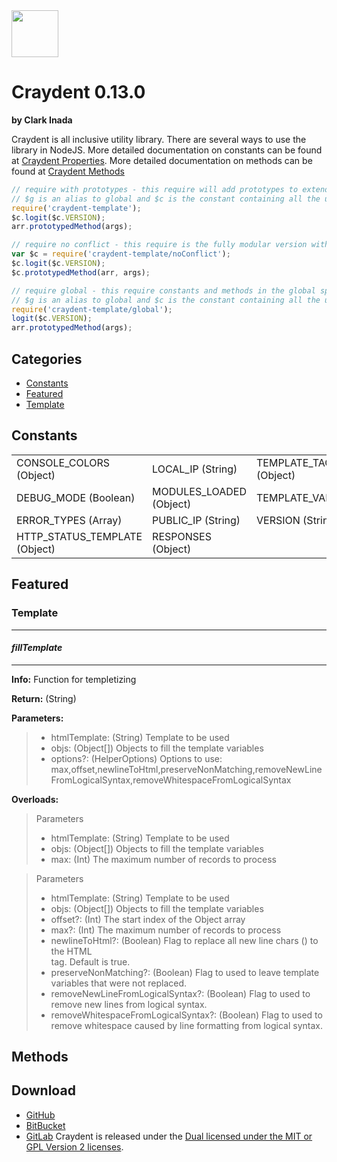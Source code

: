 <img src="http://craydent.com/JsonObjectEditor/img/svgs/craydent-logo.svg" width=75 height=75/>

# Craydent 0.13.0
**by Clark Inada**

Craydent is all inclusive utility library.  There are several ways to use the library in NodeJS.
More detailed documentation on constants can be found at [Craydent Properties](http://www.craydent.com/JsonObjectEditor/docs.html#/property/CraydentNode).
More detailed documentation on methods can be found at [Craydent Methods](http://www.craydent.com/JsonObjectEditor/docs.html#/method/CraydentNode)

```js
// require with prototypes - this require will add prototypes to extend classes and add two constants ($c, $g) to the global space.
// $g is an alias to global and $c is the constant containing all the utility methods and properties.
require('craydent-template');
$c.logit($c.VERSION);
arr.prototypedMethod(args);
```

```js
// require no conflict - this require is the fully modular version with no global constants, prototypes, or methods.
var $c = require('craydent-template/noConflict');
$c.logit($c.VERSION);
$c.prototypedMethod(arr, args);
```

```js
// require global - this require constants and methods in the global space and add prototypes to extend classes.
// $g is an alias to global and $c is the constant containing all the utility methods and properties.
require('craydent-template/global');
logit($c.VERSION);
arr.prototypedMethod(args);
```

## Categories

* [Constants](#markdown-header-constants)
* [Featured](#markdown-header-featured)
* [Template](#markdown-header-template)

<a name='markdown-header-constants'></a>
## Constants

| | | |
| ----- | ----- | ----- |
| CONSOLE_COLORS (Object) |LOCAL_IP (String) |TEMPLATE_TAG_CONFIG (Object) |
DEBUG_MODE (Boolean) |MODULES_LOADED (Object) |TEMPLATE_VARS (Array) |
ERROR_TYPES (Array) |PUBLIC_IP (String) |VERSION (String) |
HTTP_STATUS_TEMPLATE (Object) |RESPONSES (Object) |

<a name='markdown-header-featured'></a>
## Featured

### Template

*** 
#### _fillTemplate_ 
***

**Info:** Function for templetizing

**Return:** (String)

**Parameters:**

>* htmlTemplate: (String) Template to be used
>* objs: (Object[]) Objects to fill the template variables
>* options?: (HelperOptions) Options to use: max,offset,newlineToHtml,preserveNonMatching,removeNewLineFromLogicalSyntax,removeWhitespaceFromLogicalSyntax

**Overloads:**

>Parameters
>* htmlTemplate: (String) Template to be used
>* objs: (Object[]) Objects to fill the template variables
>* max: (Int) The maximum number of records to process

>Parameters
>* htmlTemplate: (String) Template to be used
>* objs: (Object[]) Objects to fill the template variables
>* offset?: (Int) The start index of the Object array
>* max?: (Int) The maximum number of records to process
>* newlineToHtml?: (Boolean) Flag to replace all new line chars () to the HTML <br /> tag.  Default is true.
>* preserveNonMatching?: (Boolean) Flag to used to leave template variables that were not replaced.
>* removeNewLineFromLogicalSyntax?: (Boolean) Flag to used to remove new lines from logical syntax.
>* removeWhitespaceFromLogicalSyntax?: (Boolean) Flag to used to remove whitespace caused by line formatting from logical syntax.



## Methods




## Download

 * [GitHub](https://github.com/craydent/node-library/modules/template)
 * [BitBucket](https://bitbucket.org/craydent/node-library/modules/template)
 * [GitLab](https://gitlab.com/craydent/node-library/modules/template)
Craydent is released under the [Dual licensed under the MIT or GPL Version 2 licenses](http://craydent.com/license).<br>